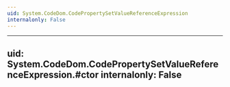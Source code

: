 ```yaml
---
uid: System.CodeDom.CodePropertySetValueReferenceExpression
internalonly: False
---
```


---
uid: System.CodeDom.CodePropertySetValueReferenceExpression.#ctor
internalonly: False
---
